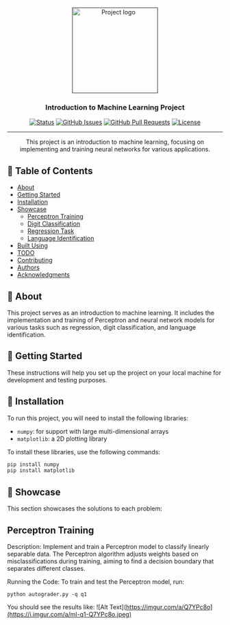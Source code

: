 <p align="center">
  <a href="" rel="noopener">
    <img width=200px height=200px src="https://i.imgur.com/6wj0hh6.jpg" alt="Project logo">
  </a>
</p>

<h3 align="center">Introduction to Machine Learning Project</h3>

<div align="center">
  <a href=""><img src="https://img.shields.io/badge/status-active-success.svg" alt="Status"></a>
  <a href="https://github.com/yourusername/your-repo-name/issues"><img src="https://img.shields.io/github/issues/yourusername/your-repo-name.svg" alt="GitHub Issues"></a>
  <a href="https://github.com/yourusername/your-repo-name/pulls"><img src="https://img.shields.io/github/issues-pr/yourusername/your-repo-name.svg" alt="GitHub Pull Requests"></a>
  <a href="/LICENSE"><img src="https://img.shields.io/badge/license-MIT-blue.svg" alt="License"></a>
</div>

---

<p align="center">
  This project is an introduction to machine learning, focusing on implementing and training neural networks for various applications.
  <br> 
</p>

## 📝 Table of Contents
- [About](#about)
- [Getting Started](#getting_started)
- [Installation](#installation)
- [Showcase](#showcase)
  - [Perceptron Training](#q1)
  - [Digit Classification](#q2)
  - [Regression Task](#q3)
  - [Language Identification](#q4)
- [Built Using](#built_using)
- [TODO](../TODO.md)
- [Contributing](../CONTRIBUTING.md)
- [Authors](#authors)
- [Acknowledgments](#acknowledgement)

## 🧐 About <a name = "about"></a>
This project serves as an introduction to machine learning. It includes the implementation and training of Perceptron and neural network models for various tasks such as regression, digit classification, and language identification.

## 🏁 Getting Started <a name = "getting_started"></a>
These instructions will help you set up the project on your local machine for development and testing purposes.

## 🔧 Installation <a name = "installation"></a>
To run this project, you will need to install the following libraries:
- `numpy`: for support with large multi-dimensional arrays
- `matplotlib`: a 2D plotting library

To install these libraries, use the following commands:
```bash
pip install numpy
pip install matplotlib
```
## 🌟 Showcase <a name="showcase"></a>
This section showcases the solutions to each problem:
## Perceptron Training <a name="q1"></a>

Description: Implement and train a Perceptron model to classify linearly separable data. The Perceptron algorithm adjusts weights based on misclassifications during training, aiming to find a decision boundary that separates different classes.

Running the Code: To train and test the Perceptron model, run:
```bas
python autograder.py -q q1
```
You should see the results like:
![Alt Text](https://imgur.com/a/Q7YPc8o](https://i.imgur.com/a/ml-q1-Q7YPc8o.jpeg)

